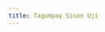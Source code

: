 ```yaml
---
title: Tagumpay Sison Uji
---
```


<script src="../../_scripts/orgchart.js"></script>

<div style="width:100%; height:700px;" id="tree"></div>

<script>
    var chart = new OrgChart(document.getElementById("tree"), {
    nodeMouseClick: OrgChart.action.none,
    template: "rony",
    enableSearch: false,
    mouseScrool: OrgChart.action.none,
    nodeBinding: {
        field_0: "name",
        field_1: "numbernick",
        field_2: "class",
        img_0: "img"
    },
    
    nodes: [
        { id: 1, name: "Tagumpay Sison", numbernick: "#10  \"Pillowtalk\"\ ", class: "Charter Class  \|\ SP20", img: "../../images/bros/10tsison.png" },     
        { id: 2, pid: 1, name: "Joshua Amponsah", numbernick: "#16 \"\Zoro\"\ ", class: "Alpha Class \|\ SP21", img: "../../images/bros/16jamponsah.png" },        
    ]
});
</script>